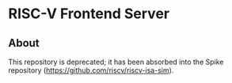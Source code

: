 RISC-V Frontend Server
=========================

About
---------

This repository is deprecated; it has been absorbed into the Spike
repository (https://github.com/riscv/riscv-isa-sim).
